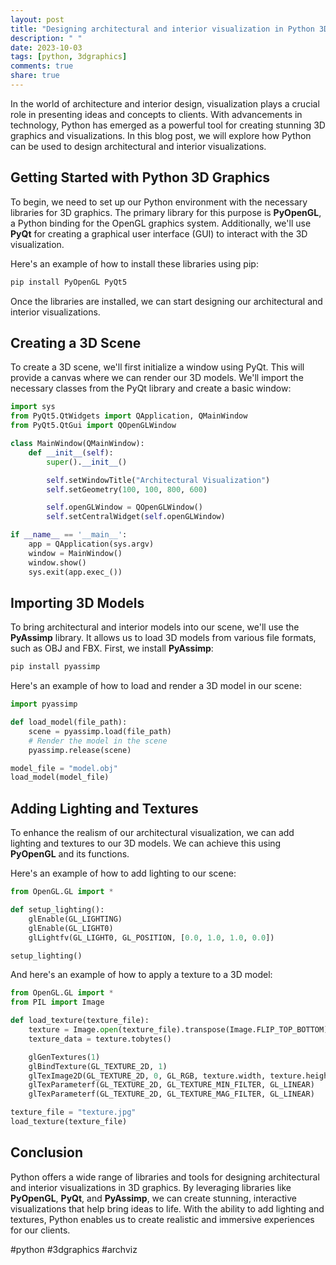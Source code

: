 ```yaml
---
layout: post
title: "Designing architectural and interior visualization in Python 3D graphics"
description: " "
date: 2023-10-03
tags: [python, 3dgraphics]
comments: true
share: true
---
```


In the world of architecture and interior design, visualization plays a crucial role in presenting ideas and concepts to clients. With advancements in technology, Python has emerged as a powerful tool for creating stunning 3D graphics and visualizations. In this blog post, we will explore how Python can be used to design architectural and interior visualizations.

## Getting Started with Python 3D Graphics

To begin, we need to set up our Python environment with the necessary libraries for 3D graphics. The primary library for this purpose is **PyOpenGL**, a Python binding for the OpenGL graphics system. Additionally, we'll use **PyQt** for creating a graphical user interface (GUI) to interact with the 3D visualization.

Here's an example of how to install these libraries using pip:

```python
pip install PyOpenGL PyQt5
```

Once the libraries are installed, we can start designing our architectural and interior visualizations.

## Creating a 3D Scene

To create a 3D scene, we'll first initialize a window using PyQt. This will provide a canvas where we can render our 3D models. We'll import the necessary classes from the PyQt library and create a basic window:

```python
import sys
from PyQt5.QtWidgets import QApplication, QMainWindow
from PyQt5.QtGui import QOpenGLWindow

class MainWindow(QMainWindow):
    def __init__(self):
        super().__init__()

        self.setWindowTitle("Architectural Visualization")
        self.setGeometry(100, 100, 800, 600)

        self.openGLWindow = QOpenGLWindow()
        self.setCentralWidget(self.openGLWindow)

if __name__ == '__main__':
    app = QApplication(sys.argv)
    window = MainWindow()
    window.show()
    sys.exit(app.exec_())
```

## Importing 3D Models

To bring architectural and interior models into our scene, we'll use the **PyAssimp** library. It allows us to load 3D models from various file formats, such as OBJ and FBX. First, we install **PyAssimp**:

```python
pip install pyassimp
```

Here's an example of how to load and render a 3D model in our scene:

```python
import pyassimp

def load_model(file_path):
    scene = pyassimp.load(file_path)
    # Render the model in the scene
    pyassimp.release(scene)

model_file = "model.obj"
load_model(model_file)
```

## Adding Lighting and Textures

To enhance the realism of our architectural visualization, we can add lighting and textures to our 3D models. We can achieve this using **PyOpenGL** and its functions.

Here's an example of how to add lighting to our scene:

```python
from OpenGL.GL import *

def setup_lighting():
    glEnable(GL_LIGHTING)
    glEnable(GL_LIGHT0)
    glLightfv(GL_LIGHT0, GL_POSITION, [0.0, 1.0, 1.0, 0.0])

setup_lighting()
```

And here's an example of how to apply a texture to a 3D model:

```python
from OpenGL.GL import *
from PIL import Image

def load_texture(texture_file):
    texture = Image.open(texture_file).transpose(Image.FLIP_TOP_BOTTOM)
    texture_data = texture.tobytes()

    glGenTextures(1)
    glBindTexture(GL_TEXTURE_2D, 1)
    glTexImage2D(GL_TEXTURE_2D, 0, GL_RGB, texture.width, texture.height, 0, GL_RGB, GL_UNSIGNED_BYTE, texture_data)
    glTexParameterf(GL_TEXTURE_2D, GL_TEXTURE_MIN_FILTER, GL_LINEAR)
    glTexParameterf(GL_TEXTURE_2D, GL_TEXTURE_MAG_FILTER, GL_LINEAR)

texture_file = "texture.jpg"
load_texture(texture_file)
```

## Conclusion

Python offers a wide range of libraries and tools for designing architectural and interior visualizations in 3D graphics. By leveraging libraries like **PyOpenGL**, **PyQt**, and **PyAssimp**, we can create stunning, interactive visualizations that help bring ideas to life. With the ability to add lighting and textures, Python enables us to create realistic and immersive experiences for our clients.

#python #3dgraphics #archviz